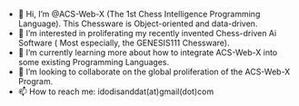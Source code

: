 - 👋 Hi, I’m @ACS-Web-X (The 1st Chess Intelligence Programming Language). This Chessware is Object-oriented and data-driven.
- 👀 I’m interested in proliferating my recently invented Chess-driven Ai Software ( Most especially, the GENESIS111 Chessware).
- 🌱 I’m currently learning more about how to integrate ACS-Web-X into some existing Programming Languages.
- 💞️ I’m looking to collaborate on the global proliferation of the ACS-Web-X Program.
- 📫 How to reach me: idodisanddat(at)gmail(dot)com
